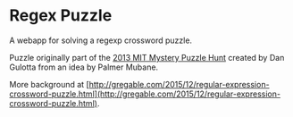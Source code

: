 # Regex Puzzle
A webapp for solving a regexp crossword puzzle.

Puzzle originally part of the 
[2013 MIT Mystery Puzzle Hunt](http://www.mit.edu/activities/puzzle/2013/)
created by Dan Gulotta from an idea by Palmer Mubane.

More background at 
[http://gregable.com/2015/12/regular-expression-crossword-puzzle.html](http://gregable.com/2015/12/regular-expression-crossword-puzzle.html).
